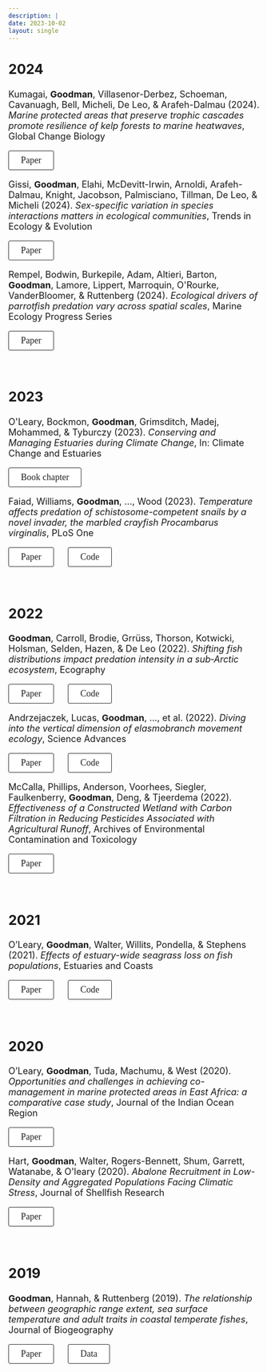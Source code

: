 ```yaml
---
description: |
date: 2023-10-02
layout: single
---
```


<style type="text/css">
.button_custom {
  font-family: "Commissioner";
  font-size: 18px;
  color: #242424;
  border: 1px solid #242424;
  padding: 8px 24px;
  border-radius: 3px;
  background-color: white;
}

.button_custom:hover {
  background-color: #242424;
  color: white;
  border: 1px solid #242424;
  border-radius: 3px;
}
</style>

<font size = "4">

<h2> 2024 </h2>

Kumagai, **Goodman**, Villasenor-Derbez, Schoeman, Cavanuagh, Bell, Micheli, De Leo, & Arafeh-Dalmau (2024). *Marine protected areas that preserve trophic cascades promote resilience of kelp forests to marine heatwaves*, Global Change Biology

<a href="https://doi.org/10.1111/gcb.17620"><button class="btn btn-primary button_custom"><i class="fa fa-file"></i> Paper</button></a>

Gissi, **Goodman**, Elahi, McDevitt-Irwin, Arnoldi, Arafeh-Dalmau, Knight, Jacobson, Palmisciano, Tillman, De Leo, & Micheli (2024). *Sex-specific variation in species interactions matters in ecological communities*, Trends in Ecology & Evolution

<a href="https://doi.org/10.1016/j.tree.2024.07.006"><button class="btn btn-primary button_custom"><i class="fa fa-file"></i> Paper</button></a>

Rempel, Bodwin, Burkepile, Adam, Altieri, Barton, **Goodman**, Lamore, Lippert, Marroquin, O'Rourke, VanderBloomer, & Ruttenberg (2024). *Ecological drivers of parrotfish predation vary across spatial scales*, Marine Ecology Progress Series

<a href="https://doi.org/10.3354/meps14633"><button class="btn btn-primary button_custom"><i class="fa fa-file"></i> Paper</button></a>

<br/>

<h2> 2023 </h2>

O'Leary, Bockmon, **Goodman**, Grimsditch, Madej, Mohammed, & Tyburczy (2023). *Conserving and Managing Estuaries during Climate Change*, In: Climate Change and Estuaries

<a href="https://www.taylorfrancis.com/chapters/edit/10.1201/9781003126096-35/conserving-managing-estuaries-climate-change-leary-bockmon-goodman-grimsditch-madej-mohammed-tyburczy"><button class="btn btn-primary button_custom"><i class="fa fa-file"></i> Book chapter</button></a> 


Faiad, Williams, **Goodman**, ..., Wood (2023). *Temperature affects predation of schistosome-competent snails by a novel invader, the marbled crayfish Procambarus virginalis*, PLoS One

<a href="https://journals.plos.org/plosone/article?id=10.1371/journal.pone.0290615"><button class="btn btn-primary button_custom"><i class="fa fa-file"></i> Paper</button></a> <b>&emsp;</b>
<a href="https://github.com/wood-lab/Faiad_et_al_2023_PLoS_One"><button class="btn btn-primary button_custom"><i class="fa fa-code"></i> Code</button></a>

<br/>

<h2> 2022 </h2>

**Goodman**, Carroll, Brodie, Grrüss, Thorson, Kotwicki, Holsman, Selden, Hazen, & De Leo (2022). *Shifting fish distributions impact predation intensity in a sub‐Arctic ecosystem*, Ecography

<a href="https://onlinelibrary.wiley.com/doi/full/10.1111/ecog.06084"><button class="btn btn-primary button_custom"><i class="fa fa-file"></i> Paper</button></a> <b>&emsp;</b>
<a href="https://github.com/mcgoodman/Goodman-et-al_2022_Ecography"><button class="btn btn-primary button_custom"><i class="fa fa-code"></i> Code</button></a>


Andrzejaczek, Lucas, **Goodman**, ..., et al. (2022). *Diving into the vertical dimension of elasmobranch movement ecology*, Science Advances

<a href="https://www.science.org/doi/full/10.1126/sciadv.abo1754"><button class="btn btn-primary button_custom"><i class="fa fa-file"></i> Paper</button></a> <b>&emsp;</b>
<a href="https://github.com/mcgoodman/shark-vertical-overlap"><button class="btn btn-primary button_custom"><i class="fa fa-code"></i> Code</button></a>


McCalla, Phillips, Anderson, Voorhees, Siegler, Faulkenberry, **Goodman**, Deng, & Tjeerdema (2022). *Effectiveness of a Constructed Wetland with Carbon Filtration in Reducing Pesticides Associated with Agricultural Runoff*, Archives of Environmental Contamination and Toxicology

<a href="https://link.springer.com/article/10.1007/s00244-021-00909-0"><button class="btn btn-primary button_custom"><i class="fa fa-file"></i> Paper</button></a> <b>&emsp;</b>

<br/>

<h2> 2021 </h2>

O’Leary, **Goodman**, Walter, Willits, Pondella, & Stephens (2021). *Effects of estuary-wide seagrass loss on fish populations*, Estuaries and Coasts

<a href="https://link.springer.com/article/10.1007/s12237-021-00917-2"><button class="btn btn-primary button_custom"><i class="fa fa-file"></i> Paper</button></a> <b>&emsp;</b>
<a href="https://github.com/mcgoodman/OLeary-et-al_2020_ESCO"><button class="btn btn-primary button_custom"><i class="fa fa-code"></i> Code</button></a>

<br/>

<h2> 2020 </h2>

O’Leary, **Goodman**, Tuda, Machumu,  & West (2020). *Opportunities and challenges in achieving co-management in marine protected areas in East Africa: a comparative case study*, Journal of the Indian Ocean Region

<a href="https://www.tandfonline.com/doi/full/10.1080/19480881.2020.1825201"><button class="btn btn-primary button_custom"><i class="fa fa-file"></i> Paper</button></a> <b>&emsp;</b>


Hart, **Goodman**, Walter, Rogers-Bennett, Shum, Garrett, Watanabe, & O'leary (2020). *Abalone Recruitment in Low-Density and Aggregated Populations Facing Climatic Stress*, Journal of Shellfish Research

<a href="https://doi.org/10.2983/035.039.0218"><button class="btn btn-primary button_custom"><i class="fa fa-file"></i> Paper</button></a> <b>&emsp;</b>

<br/>

<h2> 2019 </h2>

**Goodman**, Hannah, & Ruttenberg (2019). *The relationship between geographic range extent, sea surface temperature and adult traits in coastal temperate fishes*, Journal of Biogeography

<a href="https://onlinelibrary.wiley.com/doi/full/10.1111/jbi.13595"><button class="btn btn-primary button_custom"><i class="fa fa-file"></i> Paper</button></a> <b>&emsp;</b>
<a href="https://datadryad.org/stash/dataset/doi:10.5061/dryad.8n4pn0b"><button class="btn btn-primary button_custom"><i class="fa fa-database"></i> Data</button></a>

<br/>
